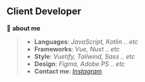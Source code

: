 ## Client Developer

📌 **about me**

> * **Languages**: _JavaScript, Kotlin .. etc_
> * **Frameworks**: _Vue, Nuxt .. etc_
> * **Style**: _Vuetify, Tailwind, Sass .. etc_
> * **Design**: _Figma, Adobe PS .. etc_
> * **Contact me**: _[Instagram](https://www.instagram.com/rhnrmrme/)_

